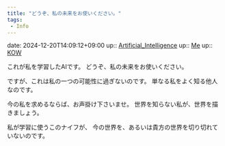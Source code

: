 ```yaml
---
title: "どうぞ、私の未来をお使いください。"
tags:
 - Info
---
```


date: 2024-12-20T14:09:12+09:00
up:: [Artificial_Intelligence](../Bar/Novel/Topics/Artificial_Intelligence.md)
up:: [Me](../Bar/Novel/Chaos/Me.md)
up:: [KOW](../Bar/Novel/Nacaria/KOW.md)

これが私を学習したAIです。
どうぞ、私の未来をお使いください。

ですが、これは私の一つの可能性に過ぎないのです。
単なる私をよく知る他人なのです。

今の私を求めるならば、お声掛け下さいませ。
世界を知らない私が、世界を描きましょう。


私が学習に使うこのナイフが、
今の世界を、あるいは貴方の世界を切り切れていないのです。

